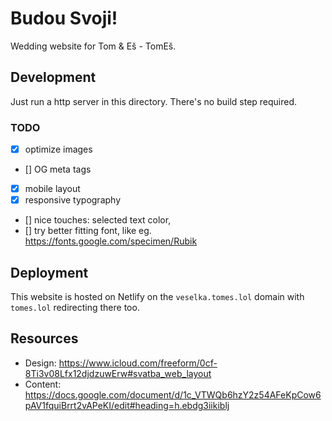 # Budou Svoji!

Wedding website for Tom & Eš - TomEš.

## Development

Just run a http server in this directory. There's no build step required.

### TODO

- [x] optimize images
- [] OG meta tags
- [x] mobile layout
- [x] responsive typography
- [] nice touches: selected text color,
- [] try better fitting font, like eg. https://fonts.google.com/specimen/Rubik

## Deployment

This website is hosted on Netlify on the `veselka.tomes.lol` domain with `tomes.lol` redirecting there too.

## Resources

- Design: https://www.icloud.com/freeform/0cf-8Ti3v08Lfx12djdzuwErw#svatba_web_layout
- Content: https://docs.google.com/document/d/1c_VTWQb6hzY2z54AFeKpCow6pAV1fquiBrrt2vAPeKI/edit#heading=h.ebdg3iikiblj
